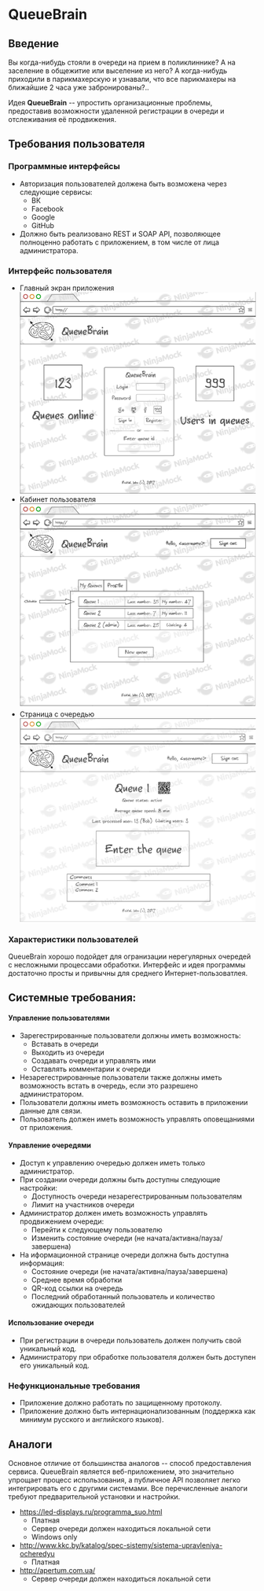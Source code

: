 # QueueBrain
## Введение
Вы когда-нибудь стояли в очереди на прием в поликлиннике? А на заселение в общежитие или выселение из него? А когда-нибудь приходили в парикмахерскую и узнавали, что все парикмахеры на ближайшие 2 часа уже забронированы?..

Идея __QueueBrain__ -- упростить организационные проблемы, предоставив возможности удаленной регистрации в очереди и отслеживания её продвижения.

## Требования пользователя
### Программные интерфейсы
* Авторизация пользователей должена быть возможена через следующие сервисы:
    - ВК
    - Facebook
    - Google
    - GitHub
* Должно быть реализовано REST и SOAP API, позволяющее полноценно работать с приложением, в том числе от лица администратора. 
### Интерфейс пользователя
* Главный экран приложения
    ![Main](docs/mockups/Main.png)
* Кабинет пользователя
    ![PersonalPage](docs/mockups/Personal.png)
* Страница с очередью
    ![QueuePage](docs/mockups/QueuePage.png)
### Характеристики пользователей
QueueBrain хорошо подойдет для огранизации нерегулярных очередей с несложными процессами обработки. Интерфейс и идея программы достаточно просты и привычны для среднего Интернет-пользоватлея.
## Системные требования:
#### Управление пользователями    
* Зарегестрированные пользователи должны иметь возможность:
    - Вставать в очереди
    - Выходить из очереди
    - Создавать очереди и управлять ими
    - Оставлять комментарии к очереди
* Незарегестрированные пользователи также должны иметь возможность встать в очередь, если это разрешено администратором. 
* Пользователи должны иметь возможность оставить в приложении данные для связи.
* Пользователь должен иметь возможность управлять оповещаниями от приложения.

#### Управление очередями
* Доступ к управлению очередью должен иметь только администратор. 
* При создании очереди должны быть доступны следующие настройки:
    - Доступность очереди незарегестрированным пользователям
    - Лимит на участников очереди
* Администратор должен иметь возможность управлять продвижением очереди:
    - Перейти к следующему пользователю
    - Изменить состояние очереди (не начата/активна/пауза/завершена)
* На иформационной странице очереди должна быть доступна информация:
    - Состояние очереди (не начата/активна/пауза/завершена)
    - Среднее время обработки
    - QR-код ссылки на очередь
    - Последний обработанный пользователь и количество ожидающих пользователей

#### Использование очереди
* При регистрации в очереди пользователь должен получить свой уникальный код. 
* Администратору при обработке пользователя должен быть доступен его уникальный код.

### Нефункциональные требования
* Приложение должно работать по защищенному протоколу.
* Приложение должно быть интернационализованным (поддержка как минимум русского и английского языков).

## Аналоги
Основное отличие от большинства аналогов -- способ предоставления сервиса. QueueBrain является веб-приложением, это значительно упрощает процесс использования, а публичное API позволяет легко интегрировать его с другими системами. 
Все перечисленные аналоги требуют предварительной установки и настройки.
* https://led-displays.ru/programma_suo.html
    - Платная
    - Сервер очереди должен находиться локальной сети
    - Windows only
* http://www.kkc.by/katalog/spec-sistemy/sistema-upravleniya-ocheredyu
    - Платная
* http://apertum.com.ua/
    - Сервер очереди должен находиться локальной сети